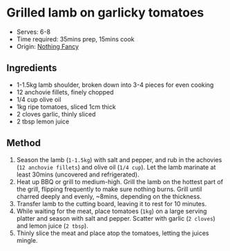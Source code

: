 # Grilled lamb on garlicky tomatoes
* Serves: 6-8
* Time required: 35mins prep, 15mins cook
* Origin: [Nothing Fancy](https://www.goodreads.com/en/book/show/46011237-nothing-fancy)

## Ingredients
* 1-1.5kg lamb shoulder, broken down into 3-4 pieces for even cooking
* 12 anchovie fillets, finely chopped
* 1/4 cup olive oil
* 1kg ripe tomatoes, sliced 1cm thick
* 2 cloves garlic, thinly sliced
* 2 tbsp lemon juice

## Method
1. Season the lamb (`1-1.5kg`) with salt and pepper, and rub in the achovies (`12 anchovie fillets`) and olive oil (`1/4 cup`). Let the lamb marinate at least 30mins (uncovered and refrigerated).
2. Heat up BBQ or grill to medium-high. Grill the lamb on the hottest part of the grill, flipping frequently to make sure nothing burns. Grill until charred deeply and evenly, ~8mins, depending on the thickness.
3. Transfer lamb to the cutting board, leaving it to rest for 10 minutes.
4. While waiting for the meat, place tomatoes (`1kg`) on a large serving platter and season with salt and pepper. Scatter with garlic (`2 cloves`) and lemon juice (`2 tbsp`).
5. Thinly slice the meat and place atop the tomatoes, letting the juices mingle.
